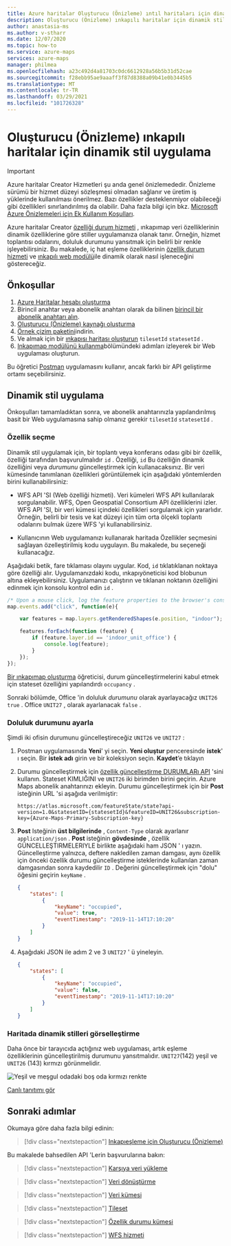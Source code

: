 ```yaml
---
title: Azure haritalar Oluşturucu (Önizleme) ıntıl haritaları için dinamik stil uygulama
description: Oluşturucu (Önizleme) ınkapılı haritalar için dinamik stil uygulamayı nasıl uygulayacağınızı öğrenin
author: anastasia-ms
ms.author: v-stharr
ms.date: 12/07/2020
ms.topic: how-to
ms.service: azure-maps
services: azure-maps
manager: philmea
ms.openlocfilehash: a23c492d4a81703c0dc6612928a56b5b31d52cae
ms.sourcegitcommit: f28ebb95ae9aaaff3f87d8388a09b41e0b3445b5
ms.translationtype: MT
ms.contentlocale: tr-TR
ms.lasthandoff: 03/29/2021
ms.locfileid: "101726328"
---
```

# <a name="implement-dynamic-styling-for-creator-preview-indoor-maps"></a>Oluşturucu (Önizleme) ınkapılı haritalar için dinamik stil uygulama

> [!IMPORTANT]
> Azure haritalar Creator Hizmetleri şu anda genel önizlemededir.
> Önizleme sürümü bir hizmet düzeyi sözleşmesi olmadan sağlanır ve üretim iş yüklerinde kullanılması önerilmez. Bazı özellikler desteklenmiyor olabileceği gibi özellikleri sınırlandırılmış da olabilir. Daha fazla bilgi için bkz. [Microsoft Azure Önizlemeleri için Ek Kullanım Koşulları](https://azure.microsoft.com/support/legal/preview-supplemental-terms/).

Azure haritalar Creator [özelliği durum hizmeti](/rest/api/maps/featurestate) , ınkapımap veri özelliklerinin dinamik özelliklerine göre stiller uygulamanıza olanak tanır.  Örneğin, hizmet toplantısı odalarını, doluluk durumunu yansıtmak için belirli bir renkle işleyebilirsiniz. Bu makalede, iç hat eşleme özelliklerinin [özellik durum hizmeti](/rest/api/maps/featurestate) ve [ınkapılı web modülü](how-to-use-indoor-module.md)ile dinamik olarak nasıl işleneceğini göstereceğiz.

## <a name="prerequisites"></a>Önkoşullar

1. [Azure Haritalar hesabı oluşturma](quick-demo-map-app.md#create-an-azure-maps-account)
2. Birincil anahtar veya abonelik anahtarı olarak da bilinen [birincil bir abonelik anahtarı alın](quick-demo-map-app.md#get-the-primary-key-for-your-account).
3. [Oluşturucu (Önizleme) kaynağı oluşturma](how-to-manage-creator.md)
4. [Örnek çizim paketini](https://github.com/Azure-Samples/am-creator-indoor-data-examples)indirin.
5. Ve almak için bir [ınkapısı haritası oluşturun](tutorial-creator-indoor-maps.md) `tilesetId` `statesetId` .
6. [Inkapımap modülünü kullanma](how-to-use-indoor-module.md)bölümündeki adımları izleyerek bir Web uygulaması oluşturun.

Bu öğretici [Postman](https://www.postman.com/) uygulamasını kullanır, ancak farklı bir API geliştirme ortamı seçebilirsiniz.

## <a name="implement-dynamic-styling"></a>Dinamik stil uygulama

Önkoşulları tamamladıktan sonra, ve abonelik anahtarınızla yapılandırılmış basit bir Web uygulamasına sahip olmanız gerekir `tilesetId` `statesetId` .

### <a name="select-features"></a>Özellik seçme

Dinamik stil uygulamak için, bir toplantı veya konferans odası gibi bir özellik, özelliği tarafından başvurulmalıdır `id` . Özelliği, `id` Bu özelliğin dinamik özelliğini veya *durumunu* güncelleştirmek için kullanacaksınız. Bir veri kümesinde tanımlanan özellikleri görüntülemek için aşağıdaki yöntemlerden birini kullanabilirsiniz:

* WFS API 'SI (Web özelliği hizmeti). Veri kümeleri WFS API kullanılarak sorgulanabilir. WFS, Open Geospatial Consortium API özelliklerini izler. WFS API 'SI, bir veri kümesi içindeki özellikleri sorgulamak için yararlıdır. Örneğin, belirli bir tesis ve kat düzeyi için tüm orta ölçekli toplantı odalarını bulmak üzere WFS 'yi kullanabilirsiniz.

* Kullanıcının Web uygulamanızı kullanarak haritada Özellikler seçmesini sağlayan özelleştirilmiş kodu uygulayın. Bu makalede, bu seçeneği kullanacağız.  

Aşağıdaki betik, fare tıklaması olayını uygular. Kod, `id` tıklatıklanan noktaya göre özelliği alır. Uygulamanızdaki kodu, ınkapıyöneticisi kod blobunun altına ekleyebilirsiniz. Uygulamanızı çalıştırın ve tıklanan noktanın özelliğini edinmek için konsolu kontrol edin `id` .

```javascript
/* Upon a mouse click, log the feature properties to the browser's console. */
map.events.add("click", function(e){

    var features = map.layers.getRenderedShapes(e.position, "indoor");

    features.forEach(function (feature) {
        if (feature.layer.id == 'indoor_unit_office') {
            console.log(feature);
        }
    });
});
```

[Bir ınkapımap oluşturma](tutorial-creator-indoor-maps.md) öğreticisi, durum güncelleştirmelerini kabul etmek için stateset özelliğini yapılandırdı `occupancy` .

Sonraki bölümde, Office 'in doluluk *durumunu* olarak ayarlayacağız `UNIT26` `true` . Office `UNIT27` , olarak ayarlanacak `false` .

### <a name="set-occupancy-status"></a>Doluluk durumunu ayarla

 Şimdi iki ofisin durumunu güncelleştireceğiz `UNIT26` ve `UNIT27` :

1. Postman uygulamasında **Yeni**' yi seçin. **Yeni oluştur** penceresinde **istek**' ı seçin. Bir **istek adı** girin ve bir koleksiyon seçin. **Kaydet**’e tıklayın

2. Durumu güncelleştirmek için [özellik güncelleştirme DURUMLARı API](/rest/api/maps/featurestate/updatestatespreview) 'sini kullanın. Stateset KIMLIĞINI ve `UNIT26` iki birimden birini geçirin. Azure Maps abonelik anahtarınızı ekleyin. Durumu güncelleştirmek için bir **Post** isteğinin URL 'si aşağıda verilmiştir:

    ```http
    https://atlas.microsoft.com/featureState/state?api-version=1.0&statesetID={statesetId}&featureID=UNIT26&subscription-key={Azure-Maps-Primary-Subscription-key}
    ```

3. **Post** Isteğinin **üst bilgilerinde** , `Content-Type` olarak ayarlanır `application/json` . **Post** isteğinin **gövdesinde** , özellik GÜNCELLEŞTIRMELERIYLE birlikte aşağıdaki ham JSON ' ı yazın. Güncelleştirme yalnızca, deftere nakledilen zaman damgası, aynı özellik için önceki özellik durumu güncelleştirme isteklerinde kullanılan zaman damgasından sonra kaydedilir `ID` . Değerini güncelleştirmek için "dolu" öğesini geçirin `keyName` .

    ```json
    {
        "states": [
            {
                "keyName": "occupied",
                "value": true,
                "eventTimestamp": "2019-11-14T17:10:20"
            }
        ]
    }
    ```

4. Aşağıdaki JSON ile adım 2 ve 3 `UNIT27` ' ü yineleyin.

    ``` json
    {
        "states": [
            {
                "keyName": "occupied",
                "value": false,
                "eventTimestamp": "2019-11-14T17:10:20"
            }
        ]
    }
    ```

### <a name="visualize-dynamic-styles-on-a-map"></a>Haritada dinamik stilleri görselleştirme

Daha önce bir tarayıcıda açtığınız web uygulaması, artık eşleme özelliklerinin güncelleştirilmiş durumunu yansıtmalıdır. `UNIT27`(142) yeşil ve `UNIT26` (143) kırmızı görünmelidir.

![Yeşil ve meşgul odadaki boş oda kırmızı renkte](./media/indoor-map-dynamic-styling/room-state.png)

[Canlı tanıtımı gör](https://azuremapscodesamples.azurewebsites.net/?sample=Creator%20indoor%20maps)

## <a name="next-steps"></a>Sonraki adımlar

Okumaya göre daha fazla bilgi edinin:

> [!div class="nextstepaction"]
> [Inkapıeşleme için Oluşturucu (Önizleme)](creator-indoor-maps.md)

Bu makalede bahsedilen API 'Lerin başvurularına bakın:

> [!div class="nextstepaction"]
> [Karşıya veri yükleme](creator-indoor-maps.md#upload-a-drawing-package)

> [!div class="nextstepaction"]
> [Veri dönüştürme](creator-indoor-maps.md#convert-a-drawing-package)

> [!div class="nextstepaction"]
> [Veri kümesi](creator-indoor-maps.md#datasets)

> [!div class="nextstepaction"]
> [Tileset](creator-indoor-maps.md#tilesets)

> [!div class="nextstepaction"]
> [Özellik durumu kümesi](creator-indoor-maps.md#feature-statesets)

> [!div class="nextstepaction"]
> [WFS hizmeti](creator-indoor-maps.md#web-feature-service-api)